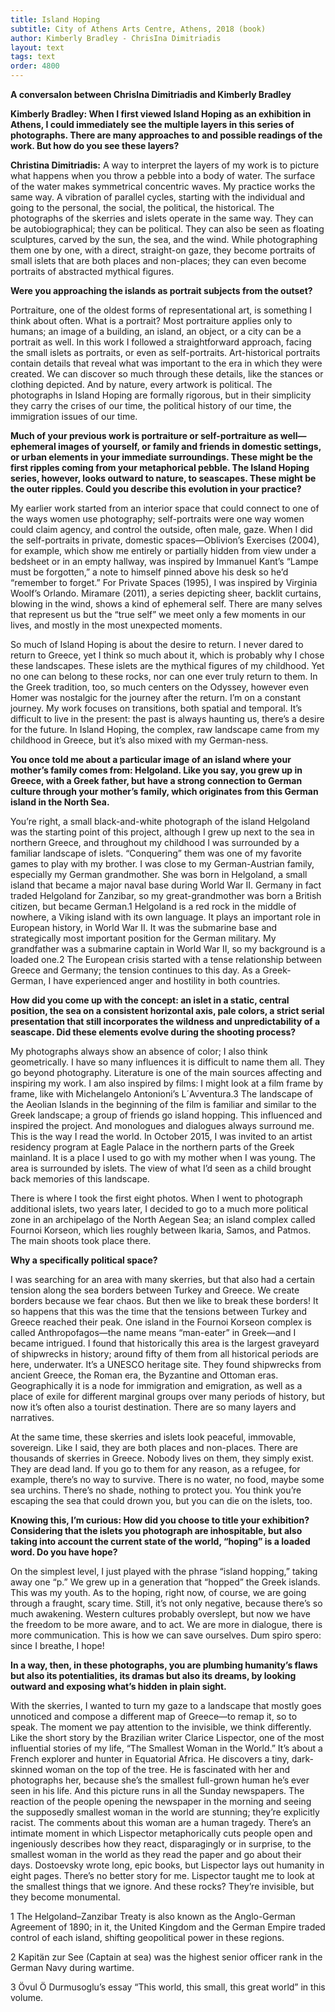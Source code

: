 ```yaml
---
title: Island Hoping
subtitle: City of Athens Arts Centre, Athens, 2018 (book)
author: Kimberly Bradley - ChrisIna Dimitriadis
layout: text
tags: text
order: 4800
---
```


**A conversaIon between ChrisIna Dimitriadis and Kimberly Bradley**

**Kimberly Bradley: When I first viewed Island Hoping as an exhibition in Athens, I could immediately see the multiple layers in this series of photographs. There are many approaches to and possible readings of the work. But how do you see these layers?**

**Christina Dimitriadis:** A way to interpret the layers of my work is to picture what happens when you throw a pebble into a body of water. The surface of the water makes symmetrical concentric waves. My practice works the same way. A vibration of parallel cycles, starting with the individual and going to the personal, the social, the political, the historical. The photographs of the skerries and islets operate in the same way. They can be autobiographical; they can be political. They can also be seen as floating sculptures, carved by the sun, the sea, and the wind. While photographing them one by one, with a direct, straight-on gaze, they become portraits of small islets that are both places and non-places; they can even become portraits of abstracted mythical figures.

**Were you approaching the islands as portrait subjects from the outset?**

Portraiture, one of the oldest forms of representational art, is something I think about often. What is a portrait? Most portraiture applies only to humans; an image of a building, an island, an object, or a city can be a portrait as well. In this work I followed a straightforward approach, facing the small islets as portraits, or even as self-portraits. Art-historical portraits contain details that reveal what was important to the era in which they were created. We can discover so much through these details, like the stances or clothing depicted. And by nature, every artwork is political. The photographs in Island Hoping are formally rigorous, but in their simplicity they carry the crises of our time, the political history of our time, the immigration issues of our time.

**Much of your previous work is portraiture or self-portraiture as well—ephemeral images of yourself, or family and friends in domestic settings, or urban elements in your immediate surroundings. These might be the first ripples coming from your metaphorical pebble. The Island Hoping series, however, looks outward to nature, to seascapes. These might be the outer ripples. Could you describe this evolution in your practice?**

My earlier work started from an interior space that could connect to one of the ways women use photography; self-portraits were one way women could claim agency, and control the outside, often male, gaze. When I did the self-portraits in private, domestic spaces—Oblivion’s Exercises (2004), for example, which show me entirely or partially hidden from view under a bedsheet or in an empty hallway, was inspired by Immanuel Kant’s “Lampe must be forgotten,” a note to himself pinned above his desk so he’d “remember to forget.” For Private Spaces (1995), I was inspired by Virginia Woolf’s Orlando. Miramare (2011), a series depicting sheer, backlit curtains, blowing in the wind, shows a kind of ephemeral self. There are many selves that represent us but the “true self” we meet only a few moments in our lives, and mostly in the most unexpected moments.

So much of Island Hoping is about the desire to return. I never dared to return to Greece, yet I think so much about it, which is probably why I chose these landscapes. These islets are the mythical figures of my childhood. Yet no one can belong to these rocks, nor can one ever truly return to them. In the Greek tradition, too, so much centers on the Odyssey, however even Homer was nostalgic for the journey after the return. I’m on a constant journey. My work focuses on transitions, both spatial and temporal. It’s difficult to live in the present: the past is always haunting us, there’s a desire for the future. In Island Hoping, the complex, raw landscape came from my childhood in Greece, but it’s also mixed with my German-ness.

**You once told me about a particular image of an island where your mother’s family comes from: Helgoland. Like you say, you grew up in Greece, with a Greek father, but have a strong connection to German culture through your mother’s family, which originates from this German island in the North Sea.**

You’re right, a small black-and-white photograph of the island Helgoland was the starting point of this project, although I grew up next to the sea in northern Greece, and throughout my childhood I was surrounded by a familiar landscape of islets. “Conquering” them was one of my favorite games to play with my brother. I was close to my German-Austrian family, especially my German grandmother. She was born in Helgoland, a small island that became a major naval base during World War II. Germany in fact traded Helgoland for Zanzibar, so my great-grandmother was born a British citizen, but became German.1 Helgoland is a red rock in the middle of nowhere, a Viking island with its own language. It plays an important role in European history, in World War II. It was the submarine base and strategically most important position for the German military. My grandfather was a submarine captain in World War II, so my background is a loaded one.2 The European crisis started with a tense relationship between Greece and Germany; the tension continues to this day. As a Greek-German, I have experienced anger and hostility in both countries.

**How did you come up with the concept: an islet in a static, central position, the sea on a consistent horizontal axis, pale colors, a strict serial presentation that still incorporates the wildness and unpredictability of a seascape. Did these elements evolve during the shooting process?**

My photographs always show an absence of color; I also think geometrically. I have so many influences it is difficult to name them all. They go beyond photography. Literature is one of the main sources affecting and inspiring my work. I am also inspired by films: I might look at a film frame by frame, like with Michelangelo Antonioni’s L´Avventura.3 The landscape of the Aeolian Islands in the beginning of the film is familiar and similar to the Greek landscape; a group of friends go island hopping. This influenced and inspired the project. And monologues and dialogues always surround me. This is the way I read the world. In October 2015, I was invited to an artist residency program at Eagle Palace in the northern parts of the Greek mainland. It is a place I used to go with my mother when I was young. The area is surrounded by islets. The view of what I’d seen as a child brought back memories of this landscape.

There is where I took the first eight photos. When I went to photograph additional islets, two years later, I decided to go to a much more political zone in an  archipelago of the North Aegean Sea; an island complex called Fournoi Korseon, which lies roughly between Ikaria, Samos, and Patmos. The main shoots took place there.

**Why a specifically political space?**

I was searching for an area with many skerries, but that also had a certain tension along the sea borders between Turkey and Greece. We create borders because we fear chaos. But then we like to break these borders! It so happens that this was the time that the tensions between Turkey and Greece reached their peak. One island in the Fournoi Korseon complex is called Anthropofagos—the name means “man-eater” in Greek—and I became intrigued. I found that historically this area is the largest graveyard of shipwrecks in history; around fifty of them from all historical periods are here, underwater. It’s a UNESCO heritage site. They found shipwrecks from ancient Greece, the Roman era, the Byzantine and Ottoman eras. Geographically it is a node for immigration and emigration, as well as a place of exile for different marginal groups over many periods of history, but now it’s often also a tourist destination. There are so many layers and narratives.

At the same time, these skerries and islets look peaceful, immovable, sovereign. Like I said, they are both places and non-places. There are thousands of skerries in Greece. Nobody lives on them, they simply exist. They are dead land. If you go to them for any reason, as a refugee, for example, there’s no way to survive. There is no water, no food, maybe some sea urchins. There’s no shade, nothing to protect you. You think you’re escaping the sea that could drown you, but you can die on the islets, too.

**Knowing this, I’m curious: How did you choose to title your exhibition? Considering that the islets you photograph are inhospitable, but also taking into account the current state of the world, “hoping” is a loaded word. Do you have hope?**

On the simplest level, I just played with the phrase “island hopping,” taking away one “p.” We grew up in a generation that “hopped” the Greek islands. This was my youth. As to the hoping, right now, of course, we are going through a fraught, scary time. Still, it’s not only negative, because there’s so much awakening. Western cultures probably overslept, but now we have the freedom to be more aware, and to act. We are more in dialogue, there is more communication. This is how we can save ourselves. Dum spiro spero: since I breathe, I hope!

**In a way, then, in these photographs, you are plumbing humanity’s flaws but also its potentialities, its dramas but also its dreams, by looking outward and exposing what’s hidden in plain sight.**

With the skerries, I wanted to turn my gaze to a landscape that mostly goes unnoticed and compose a different map of Greece—to remap it, so to speak. The moment we pay attention to the invisible, we think differently. Like the short story by the Brazilian writer Clarice Lispector, one of the most influential stories of my life, “The Smallest Woman in the World.” It’s about a French explorer and hunter in Equatorial Africa. He discovers a tiny, dark-skinned woman on the top of the tree. He is fascinated with her and photographs her, because she’s the smallest full-grown human he’s ever seen in his life. And this picture runs in all the Sunday newspapers. The reaction of the people opening the newspaper in the morning and seeing the supposedly smallest woman in the world are stunning; they’re explicitly racist. The comments about this woman are a human tragedy. There’s an intimate moment in which Lispector metaphorically cuts people open and ingeniously describes how they react, disparagingly or in surprise, to the smallest woman in the world as they read the paper and go about their days. Dostoevsky wrote long, epic books, but Lispector lays out humanity in eight pages. There’s no better story for me. Lispector taught me to look at the smallest things that we ignore. And these rocks? They’re invisible, but they become monumental.

1 The Helgoland–Zanzibar Treaty is also known as the Anglo-German Agreement of 1890; in it, the United Kingdom and the German Empire traded control of each island, shifting geopolitical power in these regions.

2 Kapitän zur See (Captain at sea) was the highest senior officer rank in the German Navy during wartime.

3 Övul Ö Durmusoglu’s essay “This world, this small, this great world” in this volume.
